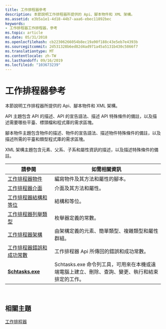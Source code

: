 ```yaml
---
title: 工作排程器參考
description: 本節說明工作排程器所提供的 Api、腳本物件和 XML 架構。
ms.assetid: e3b5a1e1-4d18-44b7-aaa6-ebec11892bec
keywords:
- 工作排程器工作排程器，參考
ms.topic: article
ms.date: 05/31/2018
ms.openlocfilehash: cb22306266054b8ec19a90f188c43e5eb7e4393b
ms.sourcegitcommit: 2d531328b6ed82d4ad971a45a5131b430c5866f7
ms.translationtype: MT
ms.contentlocale: zh-TW
ms.lasthandoff: 09/16/2019
ms.locfileid: "103673239"
---
```

# <a name="task-scheduler-reference"></a>工作排程器參考

本節說明工作排程器所提供的 Api、腳本物件和 XML 架構。

API 主題包含 API 的描述、API 的宣告語法、描述 API 特殊條件的備註，以及描述需要哪些平臺、標頭檔和程式庫的需求區塊。

腳本物件主題包含物件的描述、物件的宣告語法、描述物件特殊條件的備註，以及描述所需的平臺和類型程式庫的需求區塊。

XML 架構主題包含元素、父系、子系和屬性資訊的描述，以及描述特殊條件的備註。



| 請參閱                                                                                          | 如需相關資訊                                                                                                                            |
|----------------------------------------------------------------------------------------------|-----------------------------------------------------------------------------------------------------------------------------------------------|
| [工作排程器物件](task-scheduler-objects.md)                                         | 編寫物件及其方法和屬性的腳本。                                                                                           |
| [工作排程器介面](task-scheduler-interfaces.md)                                   | 介面及其方法和屬性。                                                                                                  |
| [工作排程器結構和等位](task-scheduler-structures-and-unions.md)             | 結構和等位。                                                                                                                        |
| [工作排程器列舉類型](task-scheduler-enumerated-types.md)                       | 枚舉器定義的常數。                                                                                                             |
| [工作排程器架構](task-scheduler-schema.md)                                           | 由架構定義的元素、簡單類型、複雜類型和屬性群組。                                                            |
| [工作排程器錯誤和成功常數](task-scheduler-error-and-success-constants.md) | 工作排程器 Api 所傳回的錯誤和成功常數。                                                                                  |
| [**Schtasks.exe**](schtasks.md)                                                             | Schtasks.exe 命令列工具，可用來在本機或遠端電腦上建立、刪除、查詢、變更、執行和結束排定的工作。 |



 

## <a name="related-topics"></a>相關主題

<dl> <dt>

[工作排程器](task-scheduler-start-page.md)
</dt> </dl>

 

 




